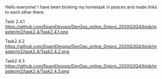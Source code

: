 Hello everyone!
I have been broking my hometask in peaces and made links to each other there: 

Task 2.4.1 https://github.com/EpamDevops/DevOps_online_Dnipro_2020Q3Q4/blob/master/m2/task2.4/Task2.4.1.png

Task2.4.2 https://github.com/EpamDevops/DevOps_online_Dnipro_2020Q3Q4/blob/master/m2/task2.4/Task2.4.2.png

Task2.4.3 https://github.com/EpamDevops/DevOps_online_Dnipro_2020Q3Q4/blob/master/m2/task2.4/Task2.4.3.png

